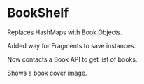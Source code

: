 # BookShelf

Replaces HashMaps with Book Objects.

Added way for Fragments to save instances.

Now contacts a Book API to get list of books.

Shows a book cover image.
